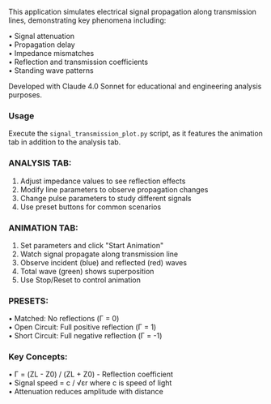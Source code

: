 This application simulates electrical signal propagation along transmission lines,
demonstrating key phenomena including:

• Signal attenuation  
• Propagation delay  
• Impedance mismatches  
• Reflection and transmission coefficients  
• Standing wave patterns  

Developed with Claude 4.0 Sonnet for educational and engineering analysis purposes.

### Usage

Execute the `signal_transmission_plot.py` script, as it features the animation tab in addition to the analysis tab.

### ANALYSIS TAB:
1. Adjust impedance values to see reflection effects
2. Modify line parameters to observe propagation changes
3. Change pulse parameters to study different signals
4. Use preset buttons for common scenarios

### ANIMATION TAB:  
1. Set parameters and click "Start Animation"
2. Watch signal propagate along transmission line
3. Observe incident (blue) and reflected (red) waves
4. Total wave (green) shows superposition
5. Use Stop/Reset to control animation

### PRESETS:
• Matched: No reflections (Γ = 0)  
• Open Circuit: Full positive reflection (Γ = 1)  
• Short Circuit: Full negative reflection (Γ = -1)  

### Key Concepts:
• Γ = (ZL - Z0) / (ZL + Z0) - Reflection coefficient  
• Signal speed = c / √εr where c is speed of light  
• Attenuation reduces amplitude with distance  
